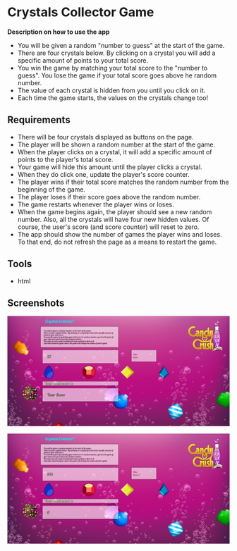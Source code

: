 # Crystals Collector Game

**Description on how to use the app**

- You will be given a random "number to guess" at the start of the game.
- There are four crystals below. By clicking on a crystal you will add a specific amount of points to your total score.
- You win the game by matching your total score to the "number to guess". You lose the game if your total score goes above he random number.
- The value of each crystal is hidden from you until you click on it.
- Each time the game starts, the values on the crystals change too!

## Requirements

- There will be four crystals displayed as buttons on the page.
- The player will be shown a random number at the start of the game.
- When the player clicks on a crystal, it will add a specific amount of points to the player's total score.
- Your game will hide this amount until the player clicks a crystal.
- When they do click one, update the player's score counter.
- The player wins if their total score matches the random number from the beginning of the game.
- The player loses if their score goes above the random number.
- The game restarts whenever the player wins or loses.
- When the game begins again, the player should see a new random number. Also, all the crystals will have four new hidden values. Of course, the user's score (and score counter) will reset to zero.
- The app should show the number of games the player wins and loses. To that end, do not refresh the page as a means to restart the game.

## Tools

- html

## Screenshots

![Crystal-Collector](https://github.com/edivya/Crystals-Collector-Game/blob/master/assets/images/Crystals%20Collector.png)

![Crystal-Collector](<https://github.com/edivya/Crystals-Collector-Game/blob/master/assets/images/Crystals%20Collector(1).png>)
